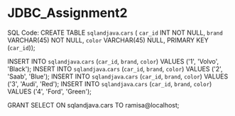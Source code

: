 # JDBC_Assignment2

SQL Code:
CREATE TABLE `sqlandjava`.`cars` (
  `car_id` INT NOT NULL,
  `brand` VARCHAR(45) NOT NULL,
  `color` VARCHAR(45) NULL,
  PRIMARY KEY (`car_id`));

INSERT INTO `sqlandjava`.`cars` (`car_id`, `brand`, `color`) VALUES ('1', 'Volvo', 'Black');
INSERT INTO `sqlandjava`.`cars` (`car_id`, `brand`, `color`) VALUES ('2', 'Saab', 'Blue');
INSERT INTO `sqlandjava`.`cars` (`car_id`, `brand`, `color`) VALUES ('3', 'Audi', 'Red');
INSERT INTO `sqlandjava`.`cars` (`car_id`, `brand`, `color`) VALUES ('4', 'Ford', 'Green');

GRANT SELECT ON sqlandjava.cars TO ramisa@localhost;
